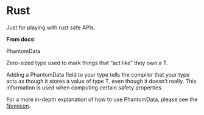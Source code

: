 # Rust

Just for playing with rust safe APIs.

**From docs**:

PhantomData

Zero-sized type used to mark things that “act like” they own a T.

Adding a PhantomData<T> field to your type tells the compiler that your type acts as though it stores a value of type T, even though it doesn’t really. This information is used when computing certain safety properties.

For a more in-depth explanation of how to use PhantomData<T>, please see the [Nomicon](https://doc.rust-lang.org/std/marker/struct.PhantomData.html).
